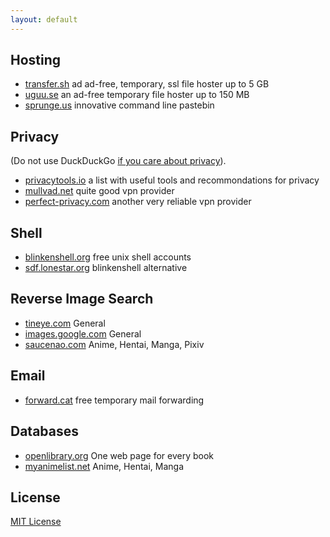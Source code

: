 ```yaml
---
layout: default
---
```


## Hosting

* [transfer.sh](https://transfer.sh/) ad ad-free, temporary, ssl file hoster up to 5 GB
* [uguu.se](http://uguu.se/) an ad-free temporary file hoster up to 150 MB
* [sprunge.us](http://sprunge.us/) innovative command line pastebin
 
## Privacy

(Do not use DuckDuckGo [if you care about privacy](https://8ch.net/tech/ddg.html)).

* [privacytools.io](https://www.privacytools.io/) a list with useful tools and recommondations for privacy
* [mullvad.net](https://mullvad.net/en/) quite good vpn provider
* [perfect-privacy.com](https://perfect-privacy.com) another very reliable vpn provider

## Shell

* [blinkenshell.org](http://blinkenshell.org/wiki/Start) free unix shell accounts
* [sdf.lonestar.org](http://sdf.lonestar.org/) blinkenshell alternative

## Reverse Image Search

* [tineye.com](https://www.tineye.com/) General
* [images.google.com](https://images.google.com/) General
* [saucenao.com](http://saucenao.com/) Anime, Hentai, Manga, Pixiv

## Email

* [forward.cat](http://forward.cat/) free temporary mail forwarding

## Databases

* [openlibrary.org](https://openlibrary.org/) One web page for every book
* [myanimelist.net](http://myanimelist.net/) Anime, Hentai, Manga

## License

[MIT License](http://chibicode.mit-license.org/)
